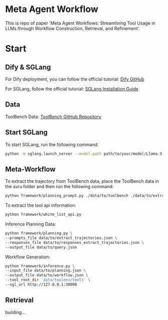 # Meta Agent Workflow
This is repo of paper 'Meta Agent Workflows: Streamlining Tool Usage in LLMs through Workflow Construction, Retrieval, and Refinement'.

# Start

## Dify & SGLang

For Dify deployment, you can follow the official tutorial: [Dify GitHub](https://github.com/langgenius/dify)

For SGLang, follow the official tutorial: [SGLang Installation Guide](https://sgl-project.github.io/start/install.html)

## Data

ToolBench Data: [ToolBench GitHub Repository](https://github.com/OpenBMB/ToolBench?tab=readme-ov-file#data)

## Start SGLang

To start SGLang, run the following command:

```bash
python -m sglang.launch_server --model-path path/to/your/model/Llama-3.1-8B-Instruct --port 30000
```

## Meta-Workflow


To extract the trajectory from ToolBench data, place the ToolBench data in the `data` folder and then run the following command:

```bash
python framework/planning_prompt.py ./data/to/toolbench ./data/to/extract_trajectories.json
```


To extract the tool api information:
```bash
python framework/white_list_api.py
```

Inference Planning Data:

```bash
python framework/planning.py \
--prompts_file data/to/extract_trajectories.json \
--responses_file data/to/responses_extract_trajectories.json \
--output_file data/to/query.json
```

Workflow Generation:

```bash
python framework/inference.py \
--input_file data/to/planning.json \
--output_file data/to/workflow.json \
--tool_root_dir 'data/toolenv/tools' \
--sgl_url http://127.0.0.1:30000
```


## Retrieval

building...


